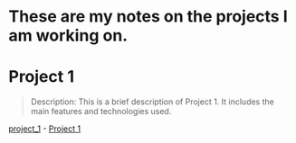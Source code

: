 # These are my notes on the projects I am working on.


# Project 1

> Description: This is a brief description of Project 1. It includes the main features and technologies used.
<!-- > Technologies: Python, Flask, HTML, CSS, JavaScript -->
<!-- # Repository: [GitHub]( -->
[project_1](./projects/project_1.md) - [Project 1](https://link-to-project-1.com)